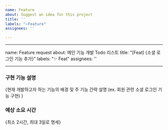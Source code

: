 ```yaml
---
name: Feature
about: Suggest an idea for this project
title: ''
labels: "⭐Feature"
assignees: ''

---
```


---
name: Feature request
about: 메인 기능 개발 Todo 리스트
title: "[Feat] {소셜 로그인 기능 추가}"
labels: "✨ Feat"
assignees: ''

---

### 구현 기능 설명
{현재 개발하고자 하는 기능의 배경 및 주 기능 간략 설명 (ex. 회원 관련 소셜 로그인 기능 구현) }

### 예상 소요 시간
{최소 2시간, 최대 3일로 명세}
